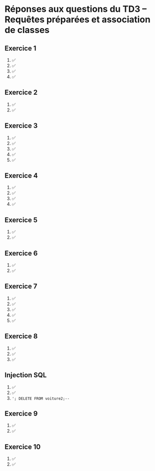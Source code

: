# Réponses aux questions du TD3 – Requêtes préparées et association de classes

## Exercice 1
1. ✅
2. ✅
3. ✅
4. ✅

## Exercice 2
1. ✅
2. ✅

## Exercice 3
1. ✅
2. ✅
3. ✅
4. ✅
5. ✅

## Exercice 4
1. ✅
2. ✅
3. ✅
4. ✅

## Exercice 5
1. ✅
2. ✅

## Exercice 6
1. ✅
2. ✅

## Exercice 7
1. ✅
2. ✅
3. ✅
4. ✅
5. ✅

## Exercice 8
1. ✅
2. ✅
3. ✅

## Injection SQL
1. ✅
2. ✅
3. `'; DELETE FROM voiture2;--`

## Exercice 9
1. ✅
2. ✅

## Exercice 10
1. ✅
2. ✅
